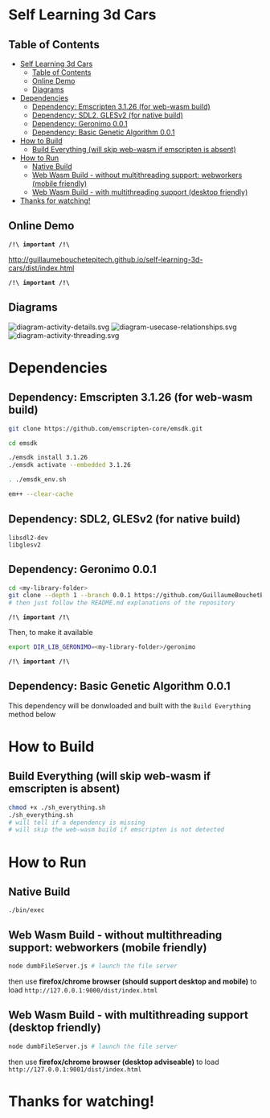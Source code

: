 
# Self Learning 3d Cars

## Table of Contents
- [Self Learning 3d Cars](#self-learning-3d-cars)
  - [Table of Contents](#table-of-contents)
  - [Online Demo](#online-demo)
  - [Diagrams](#diagrams)
- [Dependencies](#dependencies)
  - [Dependency: Emscripten 3.1.26 (for web-wasm build)](#dependency-emscripten-3126-for-web-wasm-build)
  - [Dependency: SDL2, GLESv2 (for native build)](#dependency-sdl2-glesv2-for-native-build)
  - [Dependency: Geronimo 0.0.1](#dependency-geronimo-001)
  - [Dependency: Basic Genetic Algorithm 0.0.1](#dependency-basic-genetic-algorithm-001)
- [How to Build](#how-to-build)
  - [Build Everything (will skip web-wasm if emscripten is absent)](#build-everything-will-skip-web-wasm-if-emscripten-is-absent)
- [How to Run](#how-to-run)
  - [Native Build](#native-build)
  - [Web Wasm Build - without multithreading support: webworkers (mobile friendly)](#web-wasm-build---without-multithreading-support-webworkers-mobile-friendly)
  - [Web Wasm Build - with multithreading support (desktop friendly)](#web-wasm-build---with-multithreading-support-desktop-friendly)
- [Thanks for watching!](#thanks-for-watching)

## Online Demo

**`/!\ important /!\`**

http://guillaumebouchetepitech.github.io/self-learning-3d-cars/dist/index.html

**`/!\ important /!\`**

## Diagrams

![diagram-activity-details.svg](./diagrams/diagram-activity-details.svg "diagram-activity-details.svg")
![diagram-usecase-relationships.svg](./diagrams/diagram-usecase-relationships.svg "diagram-usecase-relationships.svg")
![diagram-activity-threading.svg](./diagrams/diagram-activity-threading.svg "diagram-activity-threading.svg")

# Dependencies

## Dependency: Emscripten 3.1.26 (for web-wasm build)
```bash
git clone https://github.com/emscripten-core/emsdk.git

cd emsdk

./emsdk install 3.1.26
./emsdk activate --embedded 3.1.26

. ./emsdk_env.sh

em++ --clear-cache
```

## Dependency: SDL2, GLESv2 (for native build)
```
libsdl2-dev
libglesv2
```

## Dependency: Geronimo 0.0.1

```bash
cd <my-library-folder>
git clone --depth 1 --branch 0.0.1 https://github.com/GuillaumeBouchetEpitech/geronimo.git
# then just follow the README.md explanations of the repository
```

**`/!\ important /!\`**

Then, to make it available
```bash
export DIR_LIB_GERONIMO=<my-library-folder>/geronimo
```
**`/!\ important /!\`**

## Dependency: Basic Genetic Algorithm 0.0.1

This dependency will be donwloaded and built with the `Build Everything` method below


# How to Build

## Build Everything (will skip web-wasm if emscripten is absent)

```bash
chmod +x ./sh_everything.sh
./sh_everything.sh
# will tell if a dependency is missing
# will skip the web-wasm build if emscripten is not detected
```

# How to Run

## Native Build

```
./bin/exec
```

## Web Wasm Build - without multithreading support: webworkers (mobile friendly)

```bash
node dumbFileServer.js # launch the file server
```

then use **firefox/chrome browser (should support desktop and mobile)** to load `http://127.0.0.1:9000/dist/index.html`

## Web Wasm Build - with multithreading support (desktop friendly)

```bash
node dumbFileServer.js # launch the file server
```

then use **firefox/chrome browser (desktop adviseable)** to load `http://127.0.0.1:9001/dist/index.html`


# Thanks for watching!
